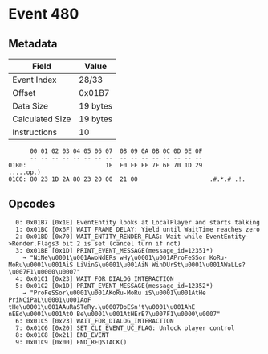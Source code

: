 # Event 480

## Metadata

| Field           | Value    |
|-----------------|----------|
| Event Index     | 28/33    |
| Offset          | 0x01B7   |
| Data Size       | 19 bytes |
| Calculated Size | 19 bytes |
| Instructions    | 10       |

```
      00 01 02 03 04 05 06 07  08 09 0A 0B 0C 0D 0E 0F
      -- -- -- -- -- -- -- --  -- -- -- -- -- -- -- --
01B0:                      1E  F0 FF FF 7F 6F 70 1D 29         .....op.)
01C0: 80 23 1D 2A 80 23 20 00  21 00                    .#.*.# .!.      
```

## Opcodes

```
  0: 0x01B7 [0x1E] EventEntity looks at LocalPlayer and starts talking
  1: 0x01BC [0x6F] WAIT_FRAME_DELAY: Yield until WaitTime reaches zero
  2: 0x01BD [0x70] WAIT_ENTITY_RENDER_FLAG: Wait while EventEntity->Render.Flags3 bit 2 is set (cancel turn if not)
  3: 0x01BE [0x1D] PRINT_EVENT_MESSAGE(message_id=12351*)
    → "NiNe\u0001\u001AwoNdERs wHy\u0001\u001AProFeSSor KoRu-MoRu\u0001\u001AiS LiVinG\u0001\u001AiN WinDUrSt\u0001\u001AWaLLs?\u007F1\u0000\u0007"
  4: 0x01C1 [0x23] WAIT_FOR_DIALOG_INTERACTION
  5: 0x01C2 [0x1D] PRINT_EVENT_MESSAGE(message_id=12352*)
    → "ProFeSSor\u0001\u001AKoRu-MoRu iS\u0001\u001AtHe PriNCiPaL\u0001\u001AoF tHe\u0001\u001AAuRaSTeRy.\u0007DoESn't\u0001\u001AhE nEEd\u0001\u001AtO Be\u0001\u001AtHErE?\u007F1\u0000\u0007"
  6: 0x01C5 [0x23] WAIT_FOR_DIALOG_INTERACTION
  7: 0x01C6 [0x20] SET_CLI_EVENT_UC_FLAG: Unlock player control
  8: 0x01C8 [0x21] END_EVENT
  9: 0x01C9 [0x00] END_REQSTACK()
```
